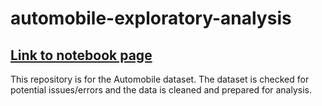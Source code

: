 # automobile-exploratory-analysis
## [Link to notebook page](https://carimo198.github.io/automobile-exploratory-analysis/)
This repository is for the Automobile dataset. The dataset is checked for potential issues/errors and the data is cleaned and prepared for analysis.
